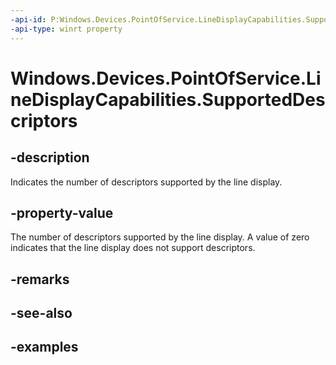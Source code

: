 ```yaml
---
-api-id: P:Windows.Devices.PointOfService.LineDisplayCapabilities.SupportedDescriptors
-api-type: winrt property
---
```


<!-- Property syntax.
public uint SupportedDescriptors { get; }
-->

# Windows.Devices.PointOfService.LineDisplayCapabilities.SupportedDescriptors

## -description
Indicates the number of descriptors supported by the line display.

## -property-value
The number of descriptors supported by the line display. A value of zero indicates that the line display does not support descriptors.

## -remarks

## -see-also

## -examples
